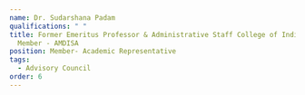 ```yaml
---
name: Dr. Sudarshana Padam
qualifications: " "
title: Former Emeritus Professor & Administrative Staff College of India Board
  Member - AMDISA
position: Member- Academic Representative
tags:
  - Advisory Council
order: 6
---
```

